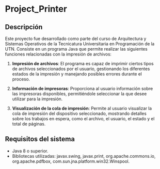 # Project_Printer
## Descripción
Este proyecto fue desarrollado como parte del curso de Arquitectura y Sistemas Operativos de la Tecnicatura Universitaria en Programación de la UTN. Consiste en un programa Java que permite realizar las siguientes funciones relacionadas con la impresión de archivos:

1. **Impresión de archivos**: El programa es capaz de imprimir ciertos tipos de archivos seleccionados por el usuario, gestionando los diferentes estados de la impresión y manejando posibles errores durante el proceso.

2. **Información de impresoras**: Proporciona al usuario información sobre las impresoras disponibles, permitiéndole seleccionar la que desee utilizar para la impresión.

3. **Visualización de la cola de impresión**: Permite al usuario visualizar la cola de impresión del dispositivo seleccionado, mostrando detalles sobre los trabajos en espera, como el archivo, el usuario, el estado y el total de páginas.

## Requisitos del sistema
- Java 8 o superior.
- Bibliotecas utilizadas: javax.swing, javax.print, org.apache.commons.io, org.apache.pdfbox, com.sun.jna.platform.win32.Winspool.

